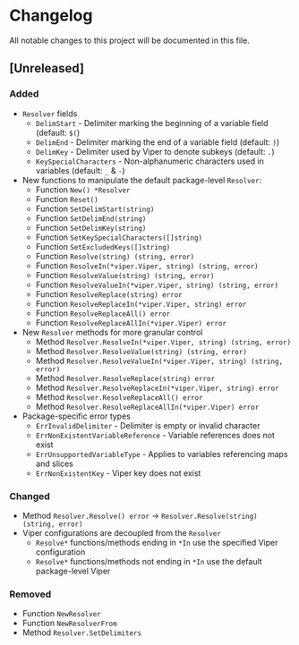 # Changelog

All notable changes to this project will be documented in this file.

## [Unreleased]

### Added

- `Resolver` fields
  - `DelimStart` - Delimiter marking the beginning of a variable field (default: `$(`)
  - `DelimEnd` - Delimiter marking the end of a variable field (default: `)`)
  - `DelimKey` - Delimiter used by Viper to denote subkeys (default: `.`)
  - `KeySpecialCharacters` - Non-alphanumeric characters used in variables (default: `_` & `-`)
- New functions to manipulate the default package-level `Resolver`:
  - Function `New() *Resolver`
  - Function `Reset()`
  - Function `SetDelimStart(string)`
  - Function `SetDelimEnd(string)`
  - Function `SetDelimKey(string)`
  - Function `SetKeySpecialCharacters([]string)`
  - Function `SetExcludedKeys([]string)`
  - Function `Resolve(string) (string, error)`
  - Function `ResolveIn(*viper.Viper, string) (string, error)`
  - Function `ResolveValue(string) (string, error)`
  - Function `ResolveValueIn(*viper.Viper, string) (string, error)`
  - Function `ResolveReplace(string) error`
  - Function `ResolveReplaceIn(*viper.Viper, string) error`
  - Function `ResolveReplaceAll() error`
  - Function `ResolveReplaceAllIn(*viper.Viper) error`
- New `Resolver` methods for more granular control
  - Method `Resolver.ResolveIn(*viper.Viper, string) (string, error)`
  - Method `Resolver.ResolveValue(string) (string, error)`
  - Method `Resolver.ResolveValueIn(*viper.Viper, string) (string, error)`
  - Method `Resolver.ResolveReplace(string) error`
  - Method `Resolver.ResolveReplaceIn(*viper.Viper, string) error`
  - Method `Resolver.ResolveReplaceAll() error`
  - Method `Resolver.ResolveReplaceAllIn(*viper.Viper) error`
- Package-specific error types
  - `ErrInvalidDelimiter` - Delimiter is empty or invalid character
  - `ErrNonExistentVariableReference` - Variable references does not exist
  - `ErrUnsupportedVariableType` - Applies to variables referencing maps and slices
  - `ErrNonExistentKey` - Viper key does not exist

### Changed

- Method `Resolver.Resolve() error` -> `Resolver.Resolve(string) (string, error)`
- Viper configurations are decoupled from the `Resolver`
  - `Resolve*` functions/methods ending in `*In` use the specified Viper configuration
  - `Resolve*` functions/methods not ending in `*In` use the default package-level Viper

### Removed

- Function `NewResolver`
- Function `NewResolverFrom`
- Method `Resolver.SetDelimiters`
